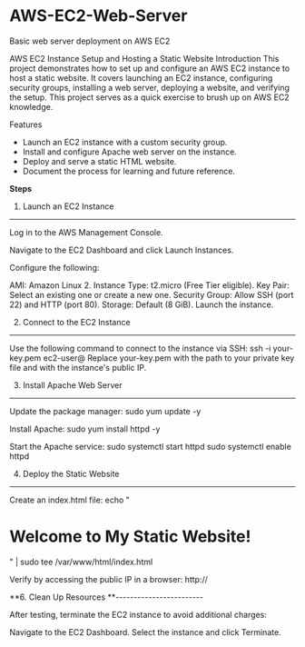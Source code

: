 # AWS-EC2-Web-Server
Basic web server deployment on AWS EC2

AWS EC2 Instance Setup and Hosting a Static Website
Introduction
This project demonstrates how to set up and configure an AWS EC2 instance to host a static website. It covers launching an EC2 instance, configuring security groups, installing a web server, deploying a website, and verifying the setup. This project serves as a quick exercise to brush up on AWS EC2 knowledge.

Features
- Launch an EC2 instance with a custom security group.
- Install and configure Apache web server on the instance.
- Deploy and serve a static HTML website.
- Document the process for learning and future reference.


**Steps**

1. Launch an EC2 Instance
------------------------

Log in to the AWS Management Console.

Navigate to the EC2 Dashboard and click Launch Instances.

Configure the following:

AMI: Amazon Linux 2.
Instance Type: t2.micro (Free Tier eligible).
Key Pair: Select an existing one or create a new one.
Security Group: Allow SSH (port 22) and HTTP (port 80).
Storage: Default (8 GiB).
Launch the instance.


2. Connect to the EC2 Instance
-------------------------------

Use the following command to connect to the instance via SSH:
ssh -i your-key.pem ec2-user@<public-ip>
Replace your-key.pem with the path to your private key file and <public-ip> with the instance's public IP.



3. Install Apache Web Server
----------------------------

Update the package manager:
sudo yum update -y

Install Apache:
sudo yum install httpd -y

Start the Apache service:
sudo systemctl start httpd
sudo systemctl enable httpd



4. Deploy the Static Website
-----------------------------

Create an index.html file:
echo "<h1>Welcome to My Static Website!</h1>" | sudo tee /var/www/html/index.html

Verify by accessing the public IP in a browser:
http://<public-ip>



**6. Clean Up Resources
**------------------------

After testing, terminate the EC2 instance to avoid additional charges:

Navigate to the EC2 Dashboard.
Select the instance and click Terminate.
